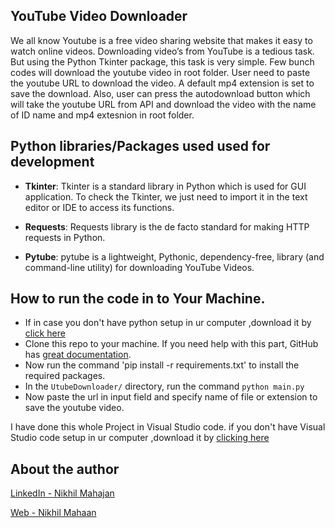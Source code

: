 ## YouTube Video Downloader

We all know Youtube is a free video sharing website that makes it easy to watch online videos. Downloading video’s from YouTube is a tedious task. But using the Python Tkinter package, this task is very simple. 
Few bunch codes will download the youtube video in root folder. 
User need to paste the youtube URL to download the video. A default mp4 extension is set to save the download. Also, user can press the autodownload button which will take the youtube URL from API and download the video with the name of ID name and mp4 extesnion in root folder. 

## Python libraries/Packages used used for development

- **Tkinter**:
Tkinter is a standard library in Python which is used for GUI application. To check the Tkinter, we just need to import it in the text editor or IDE to access its functions.

- **Requests**:
Requests library is the de facto standard for making HTTP requests in Python.

- **Pytube**:
pytube is a lightweight, Pythonic, dependency-free, library (and command-line utility) for downloading YouTube Videos. 


## How to run the code in to Your Machine.
- If in case you don't have python setup in ur computer ,download it by [click here](https://www.python.org/downloads/)
- Clone this repo to your machine. If you need help with this part, GitHub has [great documentation](https://help.github.com/articles/fork-a-repo/). 
- Now run the command 'pip install -r requirements.txt' to install the required packages. 
- In the `UtubeDownloader/` directory, run the command `python main.py`
- Now paste the url in input field and specify name of file or extension to save the youtube video.


I have done this whole Project in Visual Studio code. if you don't have Visual Studio code setup in ur computer ,download it by [clicking here](https://code.visualstudio.com/Download)

## About the author

[LinkedIn - Nikhil Mahajan](https://www.linkedin.com/in/nikhil-mahajan-92b9631a0/ "Nikhil Mahajan's LinkedIn profile")

[Web - Nikhil Mahaan](https://nikhilmahajan.netlify.app/ "Nikhil Mahajan Portfolio")

```
